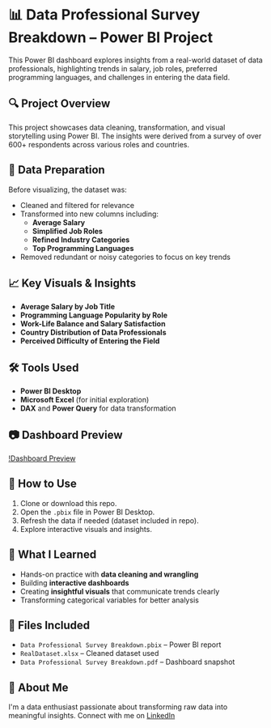 # 📊 Data Professional Survey Breakdown – Power BI Project

This Power BI dashboard explores insights from a real-world dataset of data professionals, highlighting trends in salary, job roles, preferred programming languages, and challenges in entering the data field.

## 🔍 Project Overview
This project showcases data cleaning, transformation, and visual storytelling using Power BI. The insights were derived from a survey of over 600+ respondents across various roles and countries.

## 🧹 Data Preparation
Before visualizing, the dataset was:
- Cleaned and filtered for relevance
- Transformed into new columns including:
  - **Average Salary**
  - **Simplified Job Roles**
  - **Refined Industry Categories**
  - **Top Programming Languages**
- Removed redundant or noisy categories to focus on key trends

## 📈 Key Visuals & Insights
- **Average Salary by Job Title**
- **Programming Language Popularity by Role**
- **Work-Life Balance and Salary Satisfaction**
- **Country Distribution of Data Professionals**
- **Perceived Difficulty of Entering the Field**

## 🛠 Tools Used
- **Power BI Desktop**
- **Microsoft Excel** (for initial exploration)
- **DAX** and **Power Query** for data transformation

## 📷 Dashboard Preview

[!Dashboard Preview](https://github.com/bamaneshubham/data-professional-powerbi/blob/main/dashboard-preview.png)

## 🚀 How to Use
1. Clone or download this repo.
2. Open the `.pbix` file in Power BI Desktop.
3. Refresh the data if needed (dataset included in repo).
4. Explore interactive visuals and insights.

## 🧠 What I Learned
- Hands-on practice with **data cleaning and wrangling**
- Building **interactive dashboards**
- Creating **insightful visuals** that communicate trends clearly
- Transforming categorical variables for better analysis

## 📎 Files Included
- `Data Professional Survey Breakdown.pbix` – Power BI report
- `RealDataset.xlsx` – Cleaned dataset used
- `Data Professional Survey Breakdown.pdf` – Dashboard snapshot

## 💼 About Me
I'm a data enthusiast passionate about transforming raw data into meaningful insights. Connect with me on [LinkedIn](https://www.linkedin.com/in/shubham-bamane-16abaa219/) 
